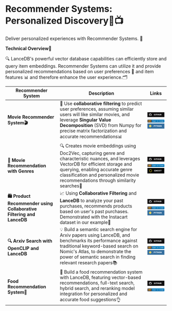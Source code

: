 **Recommender Systems: Personalized Discovery🍿📺**
==============================================================
Deliver personalized experiences with Recommender Systems. 🎁

**Technical Overview📜**

🔍️ LanceDB's powerful vector database capabilities can efficiently store and query item embeddings. Recommender Systems can utilize it and provide personalized recommendations based on user preferences 🤝 and item features 📊 and therefore enhance the user experience.🗂️ 

| **Recommender System** | **Description** | **Links** |
| ---------------------- | --------------- | --------- |
| **Movie Recommender System🎬** | 🤝 Use **collaborative filtering** to predict user preferences, assuming similar users will like similar movies, and leverage **Singular Value Decomposition** (SVD) from Numpy for precise matrix factorization and accurate recommendations📊 | [![Github](../../assets/github.svg)][movie_github] <br>[![Open In Collab](../../assets/colab.svg)][movie_colab] <br>[![Python](../../assets/python.svg)][movie_python] |
| **🎥 Movie Recommendation with Genres** | 🔍 Creates movie embeddings using Doc2Vec, capturing genre and characteristic nuances, and leverages VectorDB for efficient storage and querying, enabling accurate genre classification and personalized movie recommendations through similarity searches🎥 | [![Github](../../assets/github.svg)][genre_github] <br>[![Open In Collab](../../assets/colab.svg)][genre_colab] <br>[![Ghost](../../assets/ghost.svg)][genre_ghost] |
| **🛍️ Product Recommender using Collaborative Filtering and LanceDB** | 📈 Using **Collaborative Filtering** and **LanceDB** to analyze your past purchases, recommends products based on user's past purchases. Demonstrated with the Instacart dataset in our example🛒 | [![Github](../../assets/github.svg)][product_github] <br>[![Open In Collab](../../assets/colab.svg)][product_colab] <br>[![Python](../../assets/python.svg)][product_python] |
| **🔍 Arxiv Search with OpenCLIP and LanceDB** | 💡 Build a semantic search engine for Arxiv papers using LanceDB, and benchmarks its performance against traditional keyword-based search on Nomic's Atlas, to demonstrate the power of semantic search in finding relevant research papers📚 | [![Github](../../assets/github.svg)][arxiv_github] <br>[![Open In Collab](../../assets/colab.svg)][arxiv_colab] <br>[![Python](../../assets/python.svg)][arxiv_python] |
| **Food Recommendation System🍴** | 🍔 Build a food recommendation system with LanceDB, featuring vector-based recommendations, full-text search, hybrid search, and reranking model integration for personalized and accurate food suggestions👌 | [![Github](../../assets/github.svg)][food_github] <br>[![Open In Collab](../../assets/colab.svg)][food_colab] |

[movie_github]: https://github.com/lancedb/vectordb-recipes/blob/main/examples/movie-recommender
[movie_colab]: https://colab.research.google.com/github/lancedb/vectordb-recipes/blob/main/examples/movie-recommender/main.ipynb
[movie_python]: https://github.com/lancedb/vectordb-recipes/blob/main/examples/movie-recommender/main.py


[genre_github]: https://github.com/lancedb/vectordb-recipes/blob/main/examples/movie-recommendation-with-genres
[genre_colab]: https://colab.research.google.com/github/lancedb/vectordb-recipes/blob/main/examples/movie-recommendation-with-genres/movie_recommendation_with_doc2vec_and_lancedb.ipynb
[genre_ghost]: https://blog.lancedb.com/movie-recommendation-system-using-lancedb-and-doc2vec/

[product_github]: https://github.com/lancedb/vectordb-recipes/blob/main/examples/product-recommender
[product_colab]: https://colab.research.google.com/github/lancedb/vectordb-recipes/blob/main/examples/product-recommender/main.ipynb
[product_python]: https://github.com/lancedb/vectordb-recipes/blob/main/examples/product-recommender/main.py


[arxiv_github]: https://github.com/lancedb/vectordb-recipes/blob/main/examples/arxiv-recommender
[arxiv_colab]: https://colab.research.google.com/github/lancedb/vectordb-recipes/blob/main/examples/arxiv-recommender/main.ipynb
[arxiv_python]: https://github.com/lancedb/vectordb-recipes/blob/main/examples/arxiv-recommender/main.py
 

[food_github]: https://github.com/lancedb/vectordb-recipes/blob/main/examples/Food_recommendation
[food_colab]: https://colab.research.google.com/github/lancedb/vectordb-recipes/blob/main/examples/Food_recommendation/main.ipynb
